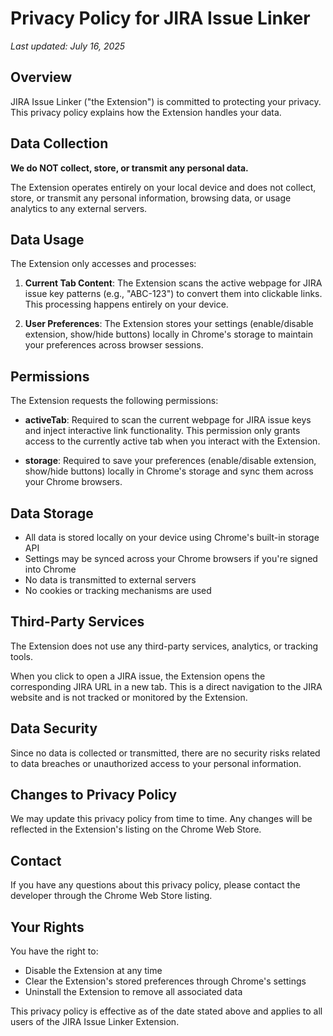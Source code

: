 # Privacy Policy for JIRA Issue Linker

*Last updated: July 16, 2025*

## Overview

JIRA Issue Linker ("the Extension") is committed to protecting your privacy. This privacy policy explains how the Extension handles your data.

## Data Collection

**We do NOT collect, store, or transmit any personal data.**

The Extension operates entirely on your local device and does not collect, store, or transmit any personal information, browsing data, or usage analytics to any external servers.

## Data Usage

The Extension only accesses and processes:

1. **Current Tab Content**: The Extension scans the active webpage for JIRA issue key patterns (e.g., "ABC-123") to convert them into clickable links. This processing happens entirely on your device.

2. **User Preferences**: The Extension stores your settings (enable/disable extension, show/hide buttons) locally in Chrome's storage to maintain your preferences across browser sessions.

## Permissions

The Extension requests the following permissions:

- **activeTab**: Required to scan the current webpage for JIRA issue keys and inject interactive link functionality. This permission only grants access to the currently active tab when you interact with the Extension.

- **storage**: Required to save your preferences (enable/disable extension, show/hide buttons) locally in Chrome's storage and sync them across your Chrome browsers.

## Data Storage

- All data is stored locally on your device using Chrome's built-in storage API
- Settings may be synced across your Chrome browsers if you're signed into Chrome
- No data is transmitted to external servers
- No cookies or tracking mechanisms are used

## Third-Party Services

The Extension does not use any third-party services, analytics, or tracking tools.

When you click to open a JIRA issue, the Extension opens the corresponding JIRA URL in a new tab. This is a direct navigation to the JIRA website and is not tracked or monitored by the Extension.

## Data Security

Since no data is collected or transmitted, there are no security risks related to data breaches or unauthorized access to your personal information.

## Changes to Privacy Policy

We may update this privacy policy from time to time. Any changes will be reflected in the Extension's listing on the Chrome Web Store.

## Contact

If you have any questions about this privacy policy, please contact the developer through the Chrome Web Store listing.

## Your Rights

You have the right to:
- Disable the Extension at any time
- Clear the Extension's stored preferences through Chrome's settings
- Uninstall the Extension to remove all associated data

This privacy policy is effective as of the date stated above and applies to all users of the JIRA Issue Linker Extension.